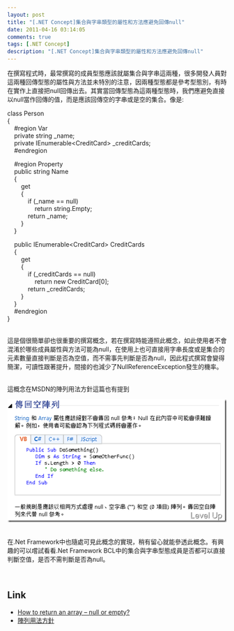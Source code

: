 ```yaml
---
layout: post
title: "[.NET Concept]集合與字串類型的屬性和方法應避免回傳null"
date: 2011-04-16 03:14:05
comments: true
tags: [.NET Concept]
description: "[.NET Concept]集合與字串類型的屬性和方法應避免回傳null"
---
```

<p>在撰寫程式時，最常撰寫的成員型態應該就屬集合與字串這兩種，很多開發人員對這兩種回傳型態的屬性與方法並未特別的注意，因兩種型態都是參考型態別，有時在實作上直接把null回傳出去。其實當回傳型態為這兩種型態時，我們應避免直接以null當作回傳的值，而是應該回傳空的字串或是空的集合。像是:</p>  <p>class Person   <br />{    <br />    #region Var    <br />    private string _name;    <br />    private IEnumerable&lt;CreditCard&gt; _creditCards;    <br />    #endregion </p>  <p>    #region Property   <br />    public string Name     <br />    {    <br />        get    <br />        {    <br />            if (_name == null)    <br />                return string.Empty;    <br />            return _name;    <br />        }    <br />    } </p>  <p>    public IEnumerable&lt;CreditCard&gt; CreditCards    <br />    {    <br />        get    <br />        {    <br />            if (_creditCards == null)    <br />                return new CreditCard[0];    <br />            return _creditCards;    <br />        }    <br />    }    <br />    #endregion    <br />}</p>  <p>   <br />這是個很簡單卻也很重要的撰寫概念，若在撰寫時能遵照此概念，如此使用者不會混淆於哪些成員屬性與方法可能為null，在使用上也可直接用字串長度或是集合的元素數量直接判斷是否為空值，而不需事先判斷是否為null，因此程式撰寫會變得簡潔，可讀性跟著提升，間接的也減少了NullReferenceException發生的機率。</p>  <p>   <br />這概念在MSDN的陣列用法方針</a>這篇也有提到</p>  <p><a href="http://files.dotblogs.com.tw/larrynung/1104/e90711743974.NETConceptnull_D1D4/image_2.png"><img style="border-bottom: 0px; border-left: 0px; border-top: 0px; border-right: 0px" border="0" alt="image" src="\images\posts\22866\image_thumb.png" width="510" height="282" /></a> </p>  <p>   <br />在.Net Framework中也隨處可見此概念的實現，稍有留心就能參透此概念。有興趣的可以嚐試看看.Net Framework BCL中的集合與字串型態成員是否都可以直接判斷空值，是否不需判斷是否為null。</p>  <p> </p>  <h2>Link</h2>  <ul>   <li><a href="http://ray.jez.net/how-to-return-an-array-null-or-empty/" target="_blank">How to return an array – null or empty?</a></li>    <li><a href="http://msdn.microsoft.com/zh-tw/library/k2604h5s(v=VS.90).aspx" target="_blank">陣列用法方針</li> </ul>